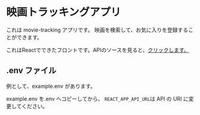 # 映画トラッキングアプリ

これは movie-tracking アプリです。
映画を検索して、お気に入りを登録することができます。

これはReactでできたフロントです。APIのソースを見ると、[クリックします。](https://github.com/T-Agena/movie-tracking-api)

## .env ファイル

例として、example.env があります。

example.env を.env へコピーしてから、 `REACT_APP_API_URL`は API の URI に変更してください。
